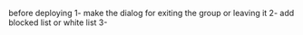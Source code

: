 before deploying
1- make the dialog for exiting the group or leaving it
2- add blocked list or white list
3- 